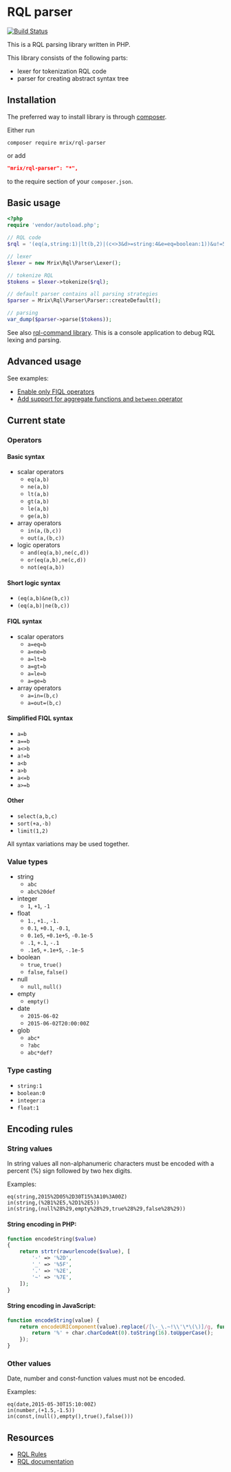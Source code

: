 RQL parser
==========

[![Build Status](https://travis-ci.org/mrix/rql-parser.svg?branch=master)](https://travis-ci.org/mrix/rql-parser)

This is a RQL parsing library written in PHP.

This library consists of the following parts:
 - lexer for tokenization RQL code
 - parser for creating abstract syntax tree


Installation
------------

The preferred way to install library is through [composer](http://getcomposer.org/download/).

Either run

```
composer require mrix/rql-parser
```

or add

```json
"mrix/rql-parser": "*",
```

to the require section of your `composer.json`.


Basic usage
-----------

```php
<?php
require 'vendor/autoload.php';

// RQL code
$rql = '(eq(a,string:1)|lt(b,2)|(c<>3&d>=string:4&e=eq=boolean:1))&u!=5&not(or(u=6,ge(i,10)))&z=1&(a==2|b<-3|in(c,(2,float:3)))&select(a,b)&sort(+a,-b)&limit(1,2)';

// lexer
$lexer = new Mrix\Rql\Parser\Lexer();

// tokenize RQL
$tokens = $lexer->tokenize($rql);

// default parser contains all parsing strategies
$parser = Mrix\Rql\Parser\Parser::createDefault();

// parsing
var_dump($parser->parse($tokens));
```

See also [rql-command library](https://github.com/mrix/rql-command).
This is a console application to debug RQL lexing and parsing.


Advanced usage
--------------

See examples:

 - [Enable only FIQL operators](examples/01-only-fiql.php)
 - [Add support for aggregate functions and `between` operator](examples/02-extending.php)


Current state
-------------

### Operators ###

#### Basic syntax ####

 - scalar operators
    - `eq(a,b)`
    - `ne(a,b)`
    - `lt(a,b)`
    - `gt(a,b)`
    - `le(a,b)`
    - `ge(a,b)`
 - array operators
    - `in(a,(b,c))`
    - `out(a,(b,c))`
 - logic operators
    - `and(eq(a,b),ne(c,d))`
    - `or(eq(a,b),ne(c,d))`
    - `not(eq(a,b))`

#### Short logic syntax ####

 - `(eq(a,b)&ne(b,c))`
 - `(eq(a,b)|ne(b,c))`

#### FIQL syntax ####

 - scalar operators
    - `a=eq=b`
    - `a=ne=b`
    - `a=lt=b`
    - `a=gt=b`
    - `a=le=b`
    - `a=ge=b`
 - array operators
    - `a=in=(b,c)`
    - `a=out=(b,c)`

#### Simplified FIQL syntax ####

 - `a=b`
 - `a==b`
 - `a<>b`
 - `a!=b`
 - `a<b`
 - `a>b`
 - `a<=b`
 - `a>=b`

#### Other ####

 - `select(a,b,c)`
 - `sort(+a,-b)`
 - `limit(1,2)`

All syntax variations may be used together.


### Value types ###
 
 - string
    - `abc`
    - `abc%20def`
 - integer
    - `1`, `+1`, `-1`
 - float
    - `1.`, `+1.`, `-1.`
    - `0.1`, `+0.1`, `-0.1`,
    - `0.1e5`, `+0.1e+5`, `-0.1e-5`
    - `.1`, `+.1`, `-.1`
    - `.1e5`, `+.1e+5`, `-.1e-5`
 - boolean
    - `true`, `true()`
    - `false`, `false()`
 - null
    - `null`, `null()`
 - empty
    - `empty()`
 - date
    - `2015-06-02`
    - `2015-06-02T20:00:00Z`
 - glob
    - `abc*`
    - `?abc`
    - `abc*def?`


### Type casting ###

 - `string:1`
 - `boolean:0`
 - `integer:a`
 - `float:1`


Encoding rules
--------------

### String values ###

In string values all non-alphanumeric characters must be encoded with a percent (%) sign followed by two hex digits.

Examples:

```
eq(string,2015%2D05%2D30T15%3A10%3A00Z)
in(string,(%2B1%2E5,%2D1%2E5))
in(string,(null%28%29,empty%28%29,true%28%29,false%28%29))
```

#### String encoding in PHP: ####

```php
function encodeString($value)
{
    return strtr(rawurlencode($value), [
        '-' => '%2D',
        '_' => '%5F',
        '.' => '%2E',
        '~' => '%7E',
    ]);
}
```

#### String encoding in JavaScript: ####

```js
function encodeString(value) {
    return encodeURIComponent(value).replace(/[\-_\.~!\\'\*\(\)]/g, function (char) {
        return '%' + char.charCodeAt(0).toString(16).toUpperCase();
    });
}
```


### Other values ###

Date, number and const-function values must not be encoded.

Examples:

```
eq(date,2015-05-30T15:10:00Z)
in(number,(+1.5,-1.5))
in(const,(null(),empty(),true(),false()))
```


Resources
---------
 * [RQL Rules](https://github.com/persvr/rql)
 * [RQL documentation](https://doc.apsstandard.org/2.1/spec/rql)